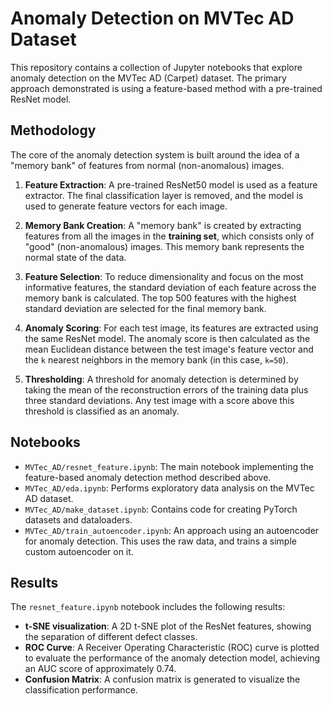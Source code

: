 # Anomaly Detection on MVTec AD Dataset

This repository contains a collection of Jupyter notebooks that explore anomaly detection on the MVTec AD (Carpet) dataset. The primary approach demonstrated is using a feature-based method with a pre-trained ResNet model.

## Methodology

The core of the anomaly detection system is built around the idea of a "memory bank" of features from normal (non-anomalous) images.

1.  **Feature Extraction**: A pre-trained ResNet50 model is used as a feature extractor. The final classification layer is removed, and the model is used to generate feature vectors for each image.

2.  **Memory Bank Creation**: A "memory bank" is created by extracting features from all the images in the **training set**, which consists only of "good" (non-anomalous) images. This memory bank represents the normal state of the data.

3.  **Feature Selection**: To reduce dimensionality and focus on the most informative features, the standard deviation of each feature across the memory bank is calculated. The top 500 features with the highest standard deviation are selected for the final memory bank.

4.  **Anomaly Scoring**: For each test image, its features are extracted using the same ResNet model. The anomaly score is then calculated as the mean Euclidean distance between the test image's feature vector and the `k` nearest neighbors in the memory bank (in this case, `k=50`).

5.  **Thresholding**: A threshold for anomaly detection is determined by taking the mean of the reconstruction errors of the training data plus three standard deviations. Any test image with a score above this threshold is classified as an anomaly.

## Notebooks

- `MVTec_AD/resnet_feature.ipynb`: The main notebook implementing the feature-based anomaly detection method described above.
- `MVTec_AD/eda.ipynb`: Performs exploratory data analysis on the MVTec AD dataset.
- `MVTec_AD/make_dataset.ipynb`: Contains code for creating PyTorch datasets and dataloaders.
- `MVTec_AD/train_autoencoder.ipynb`: An approach using an autoencoder for anomaly detection. This uses the raw data, and trains a simple custom autoencoder on it.

## Results

The `resnet_feature.ipynb` notebook includes the following results:

- **t-SNE visualization**: A 2D t-SNE plot of the ResNet features, showing the separation of different defect classes.
- **ROC Curve**: A Receiver Operating Characteristic (ROC) curve is plotted to evaluate the performance of the anomaly detection model, achieving an AUC score of approximately 0.74.
- **Confusion Matrix**: A confusion matrix is generated to visualize the classification performance.

